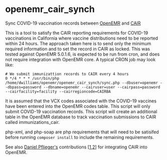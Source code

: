 # openemr_cair_synch
Sync COVID-19 vaccination records between [OpenEMR](http://open-emr.org) and [CAIR](https://cairweb.org/)

This is a tool to satisfy the CAIR reporting requirements for COVID-19 
vaccinations in California where vaccine distributions need to be reported
within 24 hours.  The approach taken here is to send only
the minimum required information and to set the record in CAIR as locked.  This was
tested against OpenEMR 5.0.1.6, is expected to be run from cron, and does
not require integration with OpenEMR core.  A typical CRON job may look like:

```
# We submit immunizattion records to CAIR every 4 hours
0 */4 * * * /usr/bin/php /home/dwilliams/openemr/openemr_cair_synch/sync.php --dbuser=openemr --dbpass=password --dbname=openemr --cairuser=user --cairpass=password --cairfacility=facility --cairregioncode=CAIRBA
```

It is assumed that the VCX codes associated with the COVID-19 vaccines have been
entered into the OpenEMR codes table.  This script will only submit COVID-19
vaccination records. This script will create an additional table in the OpenEMR
database to track vaccination submissions to CAIR called immunizations_cair.

php-xml, and php-soap are php requirements that will need to be satisifed 
before running `composer install` to include the remaining requirements.

See also [Daniel Pflieger's](https://github.com/growlingflea) contributions [[1](https://github.com/growlingflea/openemr/commits/rel-501-CAIR-plug-in),[2](https://github.com/growlingflea/openemr/commits/rel-500-CAIR2-plugin)] for integrating CAIR into OpenEMR.
